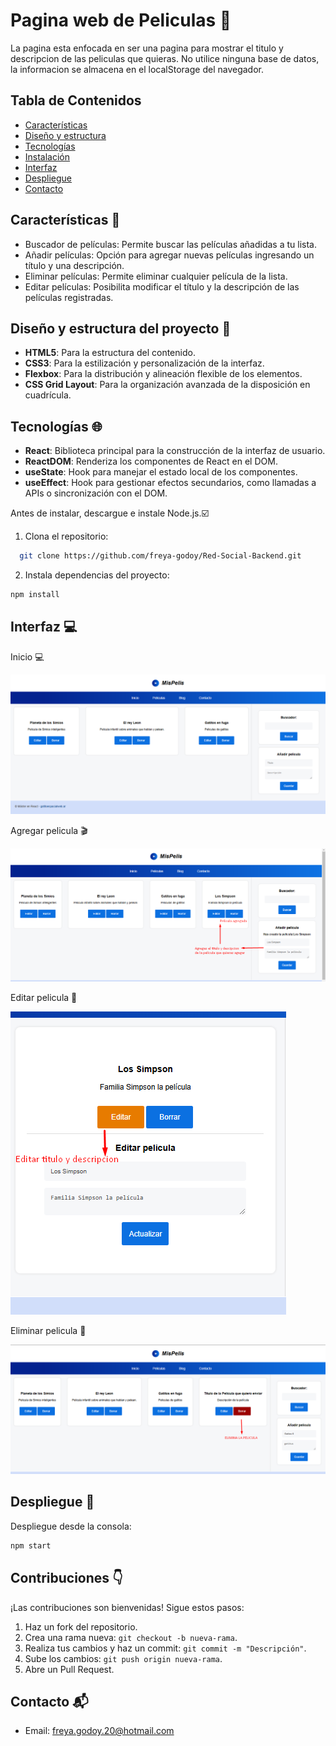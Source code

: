 # Pagina web de Peliculas 🎥

La pagina esta enfocada en ser una pagina para mostrar el titulo y descripcion de las peliculas que quieras.
No utilice ninguna base de datos, la informacion se almacena en el localStorage del navegador.

## Tabla de Contenidos

- [Características](#caracteristicas)
- [Diseño y estructura](#diseño)
- [Tecnologías](#tecnologias)
- [Instalación](#instalacion)
- [Interfaz](#interfaz)
- [Despliegue](#despliegue)
- [Contacto](#contacto)

## Características 💬 <a id="caracteristicas"></a>

- Buscador de películas: Permite buscar las películas añadidas a tu lista.
- Añadir películas: Opción para agregar nuevas películas ingresando un título y una descripción.
- Eliminar películas: Permite eliminar cualquier película de la lista.
- Editar películas: Posibilita modificar el título y la descripción de las películas registradas.

## Diseño y estructura del proyecto 🎨 <a id="diseño"></a>

- **HTML5**: Para la estructura del contenido.
- **CSS3**: Para la estilización y personalización de la interfaz.
- **Flexbox**: Para la distribución y alineación flexible de los elementos.
- **CSS Grid Layout**: Para la organización avanzada de la disposición en cuadrícula.

## Tecnologías 🌐 <a id="tecnologias"></a>

- **React**: Biblioteca principal para la construcción de la interfaz de usuario.
- **ReactDOM**: Renderiza los componentes de React en el DOM.
- **useState**: Hook para manejar el estado local de los componentes.
- **useEffect**: Hook para gestionar efectos secundarios, como llamadas a APIs o sincronización con el DOM.

Antes de instalar, descargue e instale Node.js.☑️

1. Clona el repositorio:

```bash
  git clone https://github.com/freya-godoy/Red-Social-Backend.git
```

2. Instala dependencias del proyecto:

```sh
npm install
```

## Interfaz 💻 <a id="interfaz"></a>

Inicio 💻

![Pantalla de inicio](./imagenes-readme/misPelis-inicio.png)

Agregar pelicula 🎬

![Pantalla de inicio](./imagenes-readme/pelicula-agregada.png)

Editar pelicula 📝

![Pantalla de inicio](./imagenes-readme/editar-peliculas.png)

Eliminar pelicula 🚮

![Pantalla de inicio](./imagenes-readme/pelicula-eliminada.png)

## Despliegue 📂 <a id="despliegue"></a>

Despliegue desde la consola:

```sh
npm start
```

## Contribuciones 👇

¡Las contribuciones son bienvenidas! Sigue estos pasos:

1. Haz un fork del repositorio.
2. Crea una rama nueva: `git checkout -b nueva-rama`.
3. Realiza tus cambios y haz un commit: `git commit -m "Descripción"`.
4. Sube los cambios: `git push origin nueva-rama`.
5. Abre un Pull Request.

## Contacto 📬 <a id="contacto"></a>

- Email: freya.godoy.20@hotmail.com
